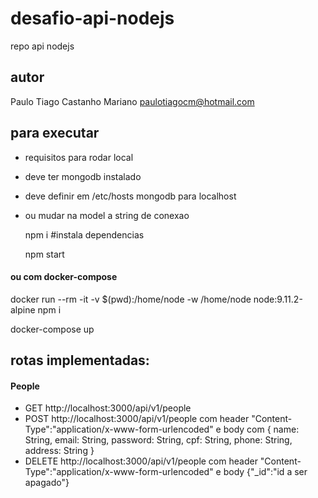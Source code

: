 # desafio-api-nodejs

repo api nodejs

## autor

Paulo Tiago Castanho Mariano <paulotiagocm@hotmail.com>

## para executar
- requisitos para rodar local
- deve ter mongodb instalado
- deve definir em /etc/hosts mongodb para localhost
- ou mudar na model a string de conexao

  npm i #instala dependencias

  npm start

#### ou com docker-compose

  docker run --rm -it -v $(pwd):/home/node -w /home/node node:9.11.2-alpine npm i

  docker-compose up

## rotas implementadas:

#### People
- GET http://localhost:3000/api/v1/people
- POST http://localhost:3000/api/v1/people com header "Content-Type":"application/x-www-form-urlencoded" e body com {
    name: String,
    email: String,
    password: String,
    cpf: String,
    phone: String,
    address: String
}
- DELETE http://localhost:3000/api/v1/people com header "Content-Type":"application/x-www-form-urlencoded" e body {"_id":"id a ser apagado"}
